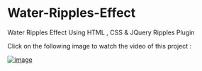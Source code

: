 # Water-Ripples-Effect
Water Ripples Effect Using HTML , CSS &amp; JQuery Ripples Plugin

Click on the following image to watch the video of this project :

<a href="https://www.youtube.com/watch?v=CSFyutVAqBs">![image](https://github.com/user-attachments/assets/b68ec340-8d1f-4760-8241-9067b7fa3581)
</a>

